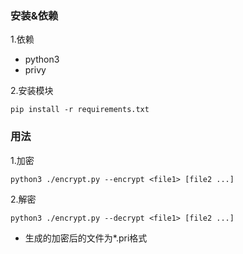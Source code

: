 ### 安装&依赖 ###
1.依赖

* python3
* privy

2.安装模块

    pip install -r requirements.txt

### 用法 ###

1.加密

    python3 ./encrypt.py --encrypt <file1> [file2 ...]

2.解密

    python3 ./encrypt.py --decrypt <file1> [file2 ...]

* 生成的加密后的文件为*.pri格式
